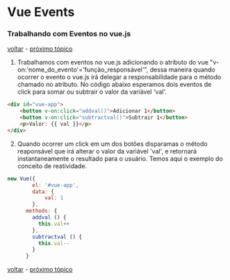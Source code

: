 # Vue Events
### Trabalhando com Eventos no vue.js

[voltar](https://github.com/CleverMatias/vueJsPlayList#tutorial-vue-js-por-matias-web-dev) - [próximo tópico]()

1. Trabalhamos com eventos no vue.js adicionando o atributo do vue "v-on:'nome_do_evento'='função_responsável'", dessa maneira quando ocorrer o evento o vue.js irá delegar a responsabilidade para o método chamado no atributo.
	No código abaixo esperamos dois eventos de click para somar ou subtrair o valor da variável 'val'.

```html
<div id="vue-app">
  	<button v-on:click="addval()">Adicionar 1</button>
    <button v-on:click="subtractval()">Subtrair 1</button>
    <p>Valor: {{ val }}</p>
</div>
```

2. Quando ocorrer um click em um dos botões disparamas o método reaponsável que irá alterar o valor da variável 'val', e retornará instantaneamente o resultado para o usuário. Temos aqui o exemplo do conceito de reatividade.

```javascript
new Vue({
  		el: '#vue-app',
  		data: {
  			val: 1
  		},
      methods: {
        addval () {
          this.val++
        },
        subtractval () {
          this.val--
        }
      }
```

[voltar](https://github.com/CleverMatias/vueJsPlayList#tutorial-vue-js-por-matias-web-dev) - [próximo tópico]()



